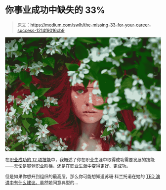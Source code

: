 # 你事业成功中缺失的 33%

> 原文：<https://medium.com/swlh/the-missing-33-for-your-career-success-1214f9016cb9>

![](img/fbfed7618fde0c137c57ecd9d2cfc1f9.png)

在[职业成功的 12 项技能](https://www.linamileskaite.com/12-skills-for-your-career-success/)中，我概述了你在职业生涯中取得成功需要发展的技能——无论是攀登职业阶梯，还是在职业生涯中变得更好、更成功。

但是如果你想升到组织的最高层，那么你可能想知道苏珊·科兰托诺在她的 [TED 演讲中有什么建议。](https://www.ted.com/talks/susan_colantuono_the_career_advice_you_probably_didn_t_get)虽然她同意典型的…